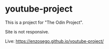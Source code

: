 # youtube-project

This is a project for "The Odin Project".

Site is not responsive.

Live: https://enzosego.github.io/youtube-project/
